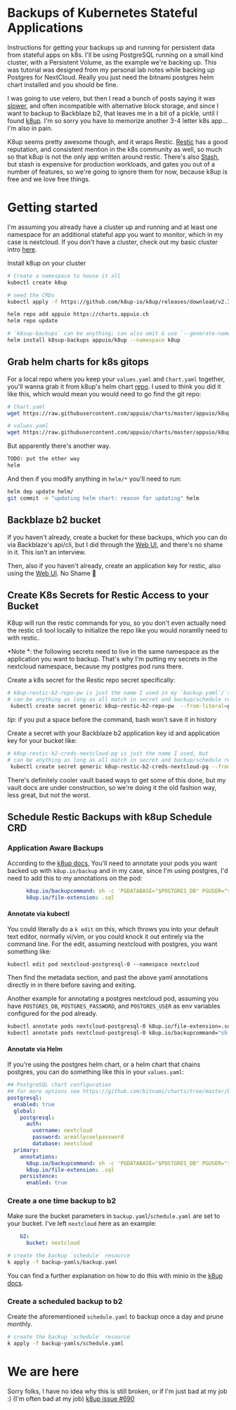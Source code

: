 # Backups of Kubernetes Stateful Applications
Instructions for getting your backups up and running for persistent data from stateful apps on k8s. I'll be using PostgreSQL running on a small kind cluster, with a Persistent Volume, as the example we're backing up. This was tutorial was designed from my personal lab notes while backing up Postgres for NextCloud. Really you just need the bitnami postgres helm chart installed and you should be fine.

I was going to use velero, but then I read a bunch of posts saying it was [slower](https://www.reddit.com/r/kubernetes/comments/u1uqip/comment/i4fflnc/?utm_source=share&utm_medium=web2x&context=3), and often incompatible with alternative block storage, and since I want to backup to Backblaze b2, that leaves me in a bit of a pickle, until I found [k8up](https://github.com/k8up-io/getting-started). I'm so sorry you have to memorize another 3-4 letter k8s app... I'm also in pain.

K8up seems pretty awesome though, and it wraps Restic. [Restic](https://restic.net/) has a good reputation, and consistent mention in the k8s community as well, so much so that k8up is not the only app written around restic. There's also [Stash](https://stash.run/), but stash is expensive for production workloads, and gates you out of a number of features, so we're going to ignore them for now, because k8up is free and we love free things.

# Getting started
I'm assuming you already have a cluster up and running and at least one namespace for an additional stateful app you want to monitor, which in my case is nextcloud. If you don't have a cluster, check out my basic cluster intro [here](https://github.com/jessebot/argo-vault-example).

Install k8up on your cluster
```bash
# Create a namespace to house it all
kubectl create k8up

# need the CRDs
kubectl apply -f https://github.com/k8up-io/k8up/releases/download/v2.3.0/k8up-crd.yaml --namespace k8up

helm repo add appuio https://charts.appuio.ch
helm repo update

# `k8sup-backups` can be anything; can also omit & use `--generate-name` instead
helm install k8sup-backups appuio/k8up --namespace k8up
```

## Grab helm charts for k8s gitops
For a local repo where you keep your `values.yaml` and `Chart.yaml` together, you'll wanna grab it from k8up's helm chart [repo](https://github.com/appuio/charts/tree/master/appuio/k8up). I used to think you did it like this, which would mean you would need to go find the git repo:
```bash
# Chart.yaml
wget https://raw.githubusercontent.com/appuio/charts/master/appuio/k8up/Chart.yaml

# values.yaml
wget https://raw.githubusercontent.com/appuio/charts/master/appuio/k8up/values.yaml
```
But apparently there's another way.
```bash
TODO: put the other way
helm
```

And then if you modify anything in `helm/*` you'll need to run:
```bash
helm dep update helm/
git commit -m "updating helm chart: reason for updating" helm
```

## Backblaze b2 bucket
If you haven't already, create a bucket for these backups, which you can do via Backblaze's api/cli, but I did through the [Web UI](https://help.backblaze.com/hc/en-us/articles/1260803542610-Creating-a-B2-Bucket-using-the-Web-UI), and there's no shame in it. This isn't an interview.

Then, also if you haven't already, create an application key for restic, also using the [Web UI](https://help.backblaze.com/hc/en-us/articles/360052129034-Creating-and-Managing-Application-Keys). No Shame :triumph:

## Create K8s Secrets for Restic Access to your Bucket
K8up will run the restic commands for you, so you don't even actually need the restic cli tool locally to initialize the repo like you would noramlly need to with restic.

*Note *: the following secrets need to live in the same namespace as the application you want to backup. That's why I'm putting my secrets in the nextcloud namespace, because my postgres pod runs there.

Create a k8s secret for the Restic repo secret specifically:
```bash
# k8up-restic-b2-repo-pw is just the name I used in my `backup.yaml`/`schedule.yaml`
# can be anything as long as all match in secret and backup/schedule resources
 kubectl create secret generic k8up-restic-b2-repo-pw  --from-literal=password=$YOUR_PASSWORD_HERE --namespace nextcloud
```
*tip*: if you put a space before the command, bash won't save it in history

Create a secret with your Backblaze b2 application key id and application key for your bucket like:
```bash
# k8up-restic-b2-creds-nextcloud-pg is just the name I used, but
# can be anything as long as all match in secret and backup/schedule resources
 kubectl create secret generic k8up-restic-b2-creds-nextcloud-pg --from-literal=application-key-id=$YOUR_KEY_ID_HERE --from-literal=application-key=$YOUR_KEY_HERE --namespace nextcloud
```
There's definitely cooler vault based ways to get some of this done, but my vault docs are under construction, so we're doing it the old fashion way, less great, but not the worst.

## Schedule Restic Backups with k8up Schedule CRD

### Application Aware Backups
According to the [k8up docs](https://k8up.io/k8up/2.3/how-tos/application-aware-backups.html#_postgresql), You'll need to annotate your pods you want backed up with `k8up.io/backup` and in my case, since I'm using postgres, I'd need to add this to my annotations on the pod:
```yaml
      k8up.io/backupcommand: sh -c 'PGDATABASE="$POSTGRES_DB" PGUSER="$POSTGRES_USER" PGPASSWORD="$POSTGRES_PASSWORD" pg_dump --clean'
      k8up.io/file-extension: .sql
```

#### Annotate via kubectl
You could literally do a `k edit` on this, which throws you into your default text editor, normally vi/vim, or you could knock it out entirely via the command line. For the edit, assuming nextcloud with postgres, you want something like:
```
kubectl edit pod nextcloud-postgresql-0 --namespace nextcloud
```
Then find the metadata section, and past the above yaml annotations directly in in there before saving and exiting.

Another example for annotating a postgres nextcloud pod, assuming you have `POSTGRES_DB`, `POSTGRES_PASSWORD`, and `POSTGRES_USER` as env variables configured for the pod already.
```bash
kubectl annotate pods nextcloud-postgresql-0 k8up.io/file-extension=.sql --namespace nextcloud
kubectl annotate pods nextcloud-postgresql-0 k8up.io/backupcommand="sh -c 'PGDATABASE="$POSTGRES_DB" PGUSER="$POSTGRES_USER" PGPASSWORD="$POSTGRES_PASSWORD" pg_dump --clean'" --namespace nextcloud
```

#### Annotate via Helm
If you're using the postgres helm chart, or a helm chart that chains postgres, you can do something like this in your `values.yaml`:
```yaml
## PostgreSQL chart configuration
## for more options see https://github.com/bitnami/charts/tree/master/bitnami/postgresql
postgresql:
  enabled: true
  global:
    postgresql:
      auth:
        username: nextcloud
        password: areallycoolpassword
        database: nextcloud
  primary:
    annotations:
      k8up.io/backupcommand: sh -c 'PGDATABASE="$POSTGRES_DB" PGUSER="$POSTGRES_USER" PGPASSWORD="$POSTGRES_PASSWORD" pg_dump --clean'
      k8up.io/file-extension: .sql
    persistence:
      enabled: true
```

### Create a one time backup to b2
Make sure the bucket parameters in `backup.yaml`/`schedule.yaml` are set to your bucket. I've left `nextcloud` here as an example:
```yaml
    b2:
      bucket: nextcloud
```

```bash
# create the backup `schedule` resource
k apply -f backup-yamls/backup.yaml
```
You can find a further explanation on how to do this with minio in the [k8up docs](https://k8up.io/k8up/2.3/how-tos/backup.html).

### Create a scheduled backup to b2
Create the aforementioned `schedule.yaml` to backup once a day and prune monthly.
```bash
# create the backup `schedule` resource
k apply -f backup-yamls/schedule.yaml
```

# We are here
Sorry folks, I have no idea why this is still broken, or if I'm just bad at my job :) (I'm often bad at my job)
[k8up issue #690](https://github.com/k8up-io/k8up/issues/690)
